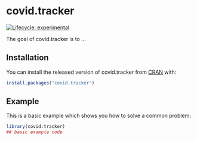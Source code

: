 
# covid.tracker

<!-- badges: start -->
[![Lifecycle: experimental](https://img.shields.io/badge/lifecycle-experimental-orange.svg)](https://www.tidyverse.org/lifecycle/#experimental)
<!-- badges: end -->

The goal of covid.tracker is to ...

## Installation

You can install the released version of covid.tracker from [CRAN](https://CRAN.R-project.org) with:

``` r
install.packages("covid.tracker")
```

## Example

This is a basic example which shows you how to solve a common problem:

``` r
library(covid.tracker)
## basic example code
```

